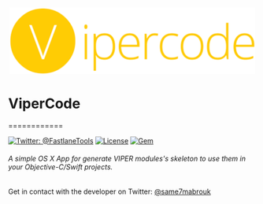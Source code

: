 <h3 align="center">
    <img src="./header.png" width="500" />
    <br />
  </a>
</h3>

# ViperCode
============

[![Twitter: @FastlaneTools](https://img.shields.io/badge/contact-@FastlaneTools-blue.svg?style=flat)](https://twitter.com/FastlaneTools)
[![License](https://img.shields.io/badge/license-MIT-green.svg?style=flat)](https://github.com/fastlane/produce/blob/master/LICENSE)
[![Gem](https://img.shields.io/gem/v/produce.svg?style=flat)](http://rubygems.org/gems/produce)

###### A simple OS X App for generate VIPER modules's skeleton to use them in your Objective-C/Swift projects.

Get in contact with the developer on Twitter: [@same7mabrouk](https://twitter.com/same7mabrouk)


